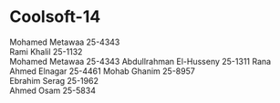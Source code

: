 Coolsoft-14
===========
Mohamed Metawaa 25-4343 <br>
Rami Khalil 25-1132 <br>
Mohamed Metawaa 25-4343
Abdullrahman El-Husseny 25-1311
Rana Ahmed Elnagar  25-4461
Mohab Ghanim 25-8957 <br>
Ebrahim Serag 25-1962 <br>
Ahmed Osam 25-5834